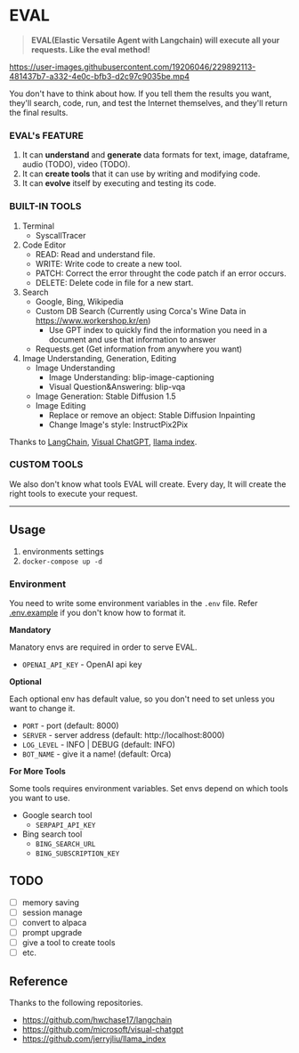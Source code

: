 # EVAL

> **EVAL(Elastic Versatile Agent with Langchain) will execute all your requests. Like the eval method!**

https://user-images.githubusercontent.com/19206046/229892113-481437b7-a332-4e0c-bfb3-d2c97c9035be.mp4

You don't have to think about how. If you tell them the results you want, they'll search, code, run, and test the Internet themselves, and they'll return the final results.

### EVAL's FEATURE

1. It can **understand** and **generate** data formats for text, image, dataframe, audio (TODO), video (TODO).
2. It can **create tools** that it can use by writing and modifying code.
3. It can **evolve** itself by executing and testing its code.

### BUILT-IN TOOLS

1. Terminal
   - SyscallTracer
2. Code Editor
   - READ: Read and understand file.
   - WRITE: Write code to create a new tool.
   - PATCH: Correct the error throught the code patch if an error occurs.
   - DELETE: Delete code in file for a new start.
3. Search
   - Google, Bing, Wikipedia
   - Custom DB Search (Currently using Corca's Wine Data in https://www.workershop.kr/en)
     - Use GPT index to quickly find the information you need in a document and use that information to answer
   - Requests.get (Get information from anywhere you want)
4. Image Understanding, Generation, Editing
   - Image Understanding
     - Image Understanding: blip-image-captioning
     - Visual Question&Answering: blip-vqa
   - Image Generation: Stable Diffusion 1.5
   - Image Editing
     - Replace or remove an object: Stable Diffusion Inpainting
     - Change Image's style: InstructPix2Pix

Thanks to [LangChain](https://github.com/hwchase17/langchain), [Visual ChatGPT](https://github.com/microsoft/visual-chatgpt), [llama index](https://github.com/jerryjliu/llama_index).

### CUSTOM TOOLS

We also don't know what tools EVAL will create. Every day, It will create the right tools to execute your request.

---

## Usage

1. environments settings
2. `docker-compose up -d`

### Environment

You need to write some environment variables in the `.env` file. Refer [.env.example](.env.example) if you don't know how to format it.

**Mandatory**

Manatory envs are required in order to serve EVAL.

- `OPENAI_API_KEY` - OpenAI api key

**Optional**

Each optional env has default value, so you don't need to set unless you want to change it.

- `PORT` - port (default: 8000)
- `SERVER` - server address (default: http://localhost:8000)
- `LOG_LEVEL` - INFO | DEBUG (default: INFO)
- `BOT_NAME` - give it a name! (default: Orca)

**For More Tools**

Some tools requires environment variables. Set envs depend on which tools you want to use.

- Google search tool
  - `SERPAPI_API_KEY`
- Bing search tool
  - `BING_SEARCH_URL`
  - `BING_SUBSCRIPTION_KEY`

## TODO

- [ ] memory saving
- [ ] session manage
- [ ] convert to alpaca
- [ ] prompt upgrade
- [ ] give a tool to create tools
- [ ] etc.

## Reference

Thanks to the following repositories.

- https://github.com/hwchase17/langchain
- https://github.com/microsoft/visual-chatgpt
- https://github.com/jerryjliu/llama_index
